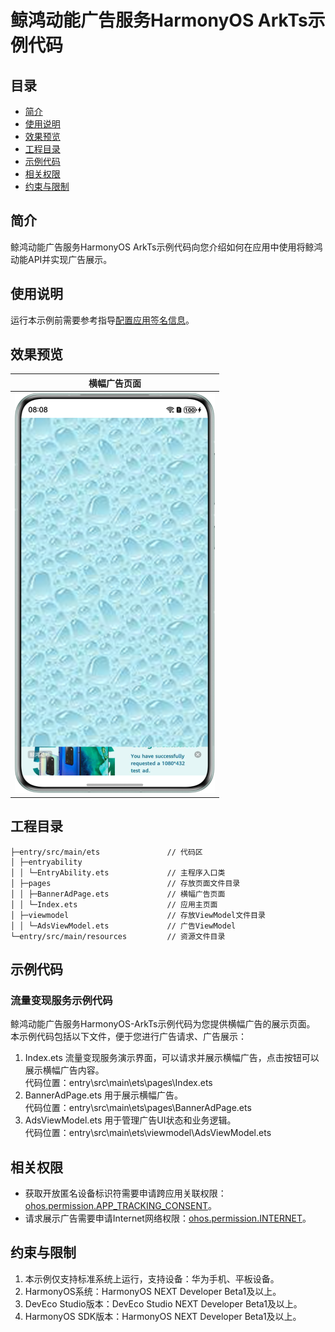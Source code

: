 # 鲸鸿动能广告服务HarmonyOS ArkTs示例代码

## 目录

- [简介](#简介)
- [使用说明](#使用说明)
- [效果预览](#效果预览)
- [工程目录](#工程目录)
- [示例代码](#示例代码)
- [相关权限](#相关权限)
- [约束与限制](#约束与限制)

## 简介

鲸鸿动能广告服务HarmonyOS ArkTs示例代码向您介绍如何在应用中使用将鲸鸿动能API并实现广告展示。

## 使用说明

运行本示例前需要参考指导[配置应用签名信息](https://developer.huawei.com/consumer/cn/doc/harmonyos-guides/application-dev-overview#section42841246144813)。

## 效果预览

| 横幅广告页面                                     |
|--------------------------------------------|
| ![avatar](./screenshots/device/banner.png) |

## 工程目录

```
├─entry/src/main/ets               // 代码区  
│ ├─entryability
│ │ └─EntryAbility.ets             // 主程序入口类
│ ├─pages                          // 存放页面文件目录                
│ │ ├─BannerAdPage.ets             // 横幅广告页面
│ │ └─Index.ets                    // 应用主页面
│ ├─viewmodel                      // 存放ViewModel文件目录
│ │ └─AdsViewModel.ets             // 广告ViewModel
└─entry/src/main/resources         // 资源文件目录
```

## 示例代码

### 流量变现服务示例代码

鲸鸿动能广告服务HarmonyOS-ArkTs示例代码为您提供横幅广告的展示页面。
本示例代码包括以下文件，便于您进行广告请求、广告展示：

1. Index.ets
   流量变现服务演示界面，可以请求并展示横幅广告，点击按钮可以展示横幅广告内容。
   <br>代码位置：entry\src\main\ets\pages\Index.ets</br>
2. BannerAdPage.ets
   用于展示横幅广告。
   <br>代码位置：entry\src\main\ets\pages\BannerAdPage.ets</br>
3. AdsViewModel.ets
   用于管理广告UI状态和业务逻辑。
   <br>代码位置：entry\src\main\ets\viewmodel\AdsViewModel.ets</br>

## 相关权限

- 获取开放匿名设备标识符需要申请跨应用关联权限：[ohos.permission.APP_TRACKING_CONSENT](https://developer.huawei.com/consumer/cn/doc/harmonyos-guides/permissions-for-all-user#ohospermissionapp_tracking_consent)。
- 请求展示广告需要申请Internet网络权限：[ohos.permission.INTERNET](https://developer.huawei.com/consumer/cn/doc/harmonyos-guides/permissions-for-all#ohospermissioninternet)。

## 约束与限制

1. 本示例仅支持标准系统上运行，支持设备：华为手机、平板设备。
2. HarmonyOS系统：HarmonyOS NEXT Developer Beta1及以上。
3. DevEco Studio版本：DevEco Studio NEXT Developer Beta1及以上。
4. HarmonyOS SDK版本：HarmonyOS NEXT Developer Beta1及以上。